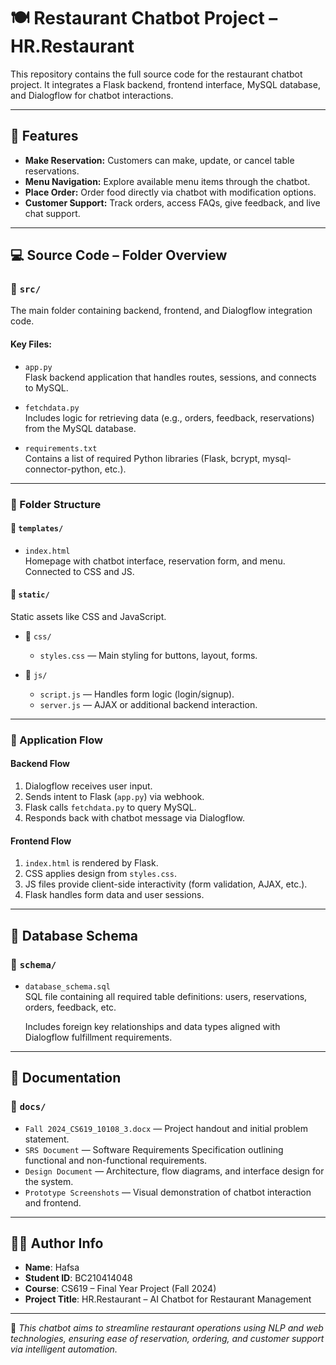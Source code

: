 # 🍽️ Restaurant Chatbot Project – HR.Restaurant

This repository contains the full source code for the restaurant chatbot project. It integrates a Flask backend, frontend interface, MySQL database, and Dialogflow for chatbot interactions.

---

## 🚀 Features

- **Make Reservation:** Customers can make, update, or cancel table reservations.
- **Menu Navigation:** Explore available menu items through the chatbot.
- **Place Order:** Order food directly via chatbot with modification options.
- **Customer Support:** Track orders, access FAQs, give feedback, and live chat support.

---

## 💻 Source Code – Folder Overview

### 📁 `src/`
The main folder containing backend, frontend, and Dialogflow integration code.

#### Key Files:

- `app.py`  
  Flask backend application that handles routes, sessions, and connects to MySQL.

- `fetchdata.py`  
  Includes logic for retrieving data (e.g., orders, feedback, reservations) from the MySQL database.

- `requirements.txt`  
  Contains a list of required Python libraries (Flask, bcrypt, mysql-connector-python, etc.).

---

### 📂 Folder Structure

#### 📁 `templates/`
- `index.html`  
  Homepage with chatbot interface, reservation form, and menu. Connected to CSS and JS.

#### 📁 `static/`
Static assets like CSS and JavaScript.

- 📁 `css/`
  - `styles.css` — Main styling for buttons, layout, forms.

- 📁 `js/`
  - `script.js` — Handles form logic (login/signup).
  - `server.js` — AJAX or additional backend interaction.

---

### 🔗 Application Flow

#### Backend Flow

1. Dialogflow receives user input.
2. Sends intent to Flask (`app.py`) via webhook.
3. Flask calls `fetchdata.py` to query MySQL.
4. Responds back with chatbot message via Dialogflow.

#### Frontend Flow

1. `index.html` is rendered by Flask.
2. CSS applies design from `styles.css`.
3. JS files provide client-side interactivity (form validation, AJAX, etc.).
4. Flask handles form data and user sessions.

---

## 🧾 Database Schema

### 📁 `schema/`
- `database_schema.sql`  
  SQL file containing all required table definitions: users, reservations, orders, feedback, etc.

  Includes foreign key relationships and data types aligned with Dialogflow fulfillment requirements.

---

## 📄 Documentation

### 📁 `docs/`

- `Fall 2024_CS619_10108_3.docx` — Project handout and initial problem statement.
- `SRS Document` — Software Requirements Specification outlining functional and non-functional requirements.
- `Design Document` — Architecture, flow diagrams, and interface design for the system.
- `Prototype Screenshots` — Visual demonstration of chatbot interaction and frontend.

---

## 👩‍💻 Author Info

- **Name**: Hafsa  
- **Student ID**: BC210414048  
- **Course**: CS619 – Final Year Project (Fall 2024)  
- **Project Title**: HR.Restaurant – AI Chatbot for Restaurant Management

---

📌 *This chatbot aims to streamline restaurant operations using NLP and web technologies, ensuring ease of reservation, ordering, and customer support via intelligent automation.*


